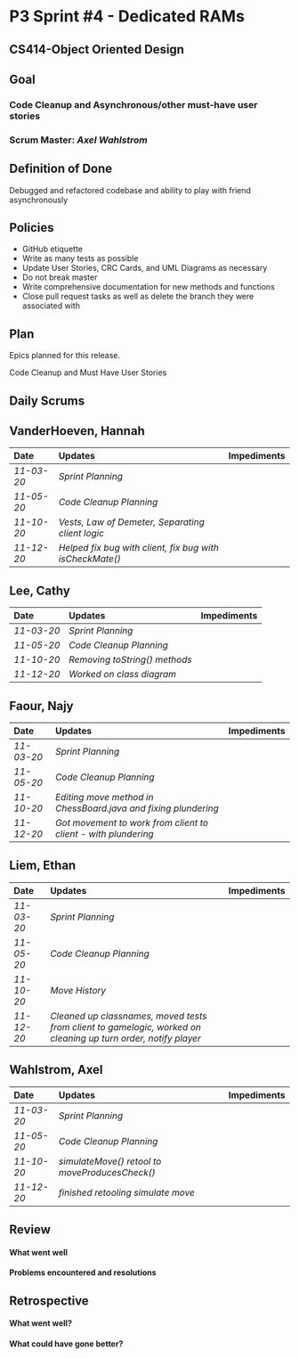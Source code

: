 # P3 Sprint #4 - Dedicated RAMs
## CS414-Object Oriented Design

## Goal

### Code Cleanup and Asynchronous/other must-have user stories

### Scrum Master: *Axel Wahlstrom*

## Definition of Done

Debugged and refactored codebase and ability to play with friend asynchronously

## Policies

* GitHub etiquette
* Write as many tests as possible
* Update User Stories, CRC Cards, and UML Diagrams as necessary
* Do not break master
* Write comprehensive documentation for new methods and functions
* Close pull request tasks as well as delete the branch they were associated with

## Plan

Epics planned for this release.

Code Cleanup and Must Have User Stories

## Daily Scrums

## VanderHoeven, Hannah
| Date | Updates | Impediments |
| :--- | :--- | :--- |
| *11-03-20* | *Sprint Planning* |  |
| *11-05-20* | *Code Cleanup Planning* |  |
| *11-10-20* | *Vests, Law of Demeter, Separating client logic* |  |
| *11-12-20* | *Helped fix bug with client, fix bug with isCheckMate()* |  |

## Lee, Cathy
| Date | Updates | Impediments |
| :--- | :--- | :--- |
| *11-03-20* | *Sprint Planning* |  |
| *11-05-20* | *Code Cleanup Planning* |  |
| *11-10-20* | *Removing toString() methods* |  |
| *11-12-20* | *Worked on class diagram* |  |

## Faour, Najy
| Date | Updates | Impediments |
| :--- | :--- | :--- |
| *11-03-20* | *Sprint Planning* |  |
| *11-05-20* | *Code Cleanup Planning* |  |
| *11-10-20* | *Editing move method in ChessBoard.java and fixing plundering* |  |
| *11-12-20* | *Got movement to work from client to client - with plundering* |  |

## Liem, Ethan
| Date | Updates | Impediments |
| :--- | :--- | :--- |
| *11-03-20* | *Sprint Planning* |  |
| *11-05-20* | *Code Cleanup Planning* |  |
| *11-10-20* | *Move History* |  |
| *11-12-20* | *Cleaned up classnames, moved tests from client to gamelogic, worked on cleaning up turn order, notify player* |  |

## Wahlstrom, Axel
| Date | Updates | Impediments |
| :--- | :--- | :--- |
| *11-03-20* | *Sprint Planning* |  |
| *11-05-20* | *Code Cleanup Planning* |  |
| *11-10-20* | *simulateMove() retool to moveProducesCheck()* |  |
| *11-12-20* | *finished retooling simulate move* |  |

## Review

#### What went well

#### Problems encountered and resolutions

## Retrospective

#### What went well?

#### What could have gone better?
